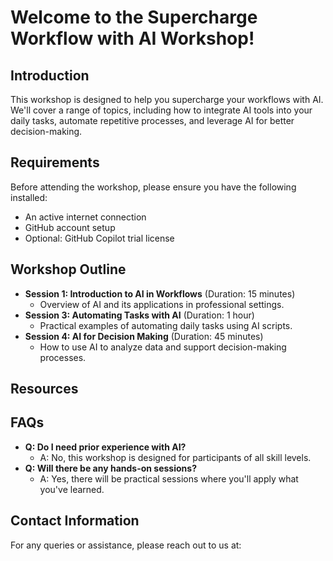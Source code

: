 # Welcome to the Supercharge Workflow with AI Workshop!

## Introduction
This workshop is designed to help you supercharge your workflows with AI. We'll cover a range of topics, including how to integrate AI tools into your daily tasks, automate repetitive processes, and leverage AI for better decision-making.

## Requirements
Before attending the workshop, please ensure you have the following installed:

- An active internet connection
- GitHub account setup
- Optional: GitHub Copilot trial license

## Workshop Outline
- **Session 1: Introduction to AI in Workflows** (Duration: 15 minutes)
  - Overview of AI and its applications in professional settings.
- **Session 3: Automating Tasks with AI** (Duration: 1 hour)
  - Practical examples of automating daily tasks using AI scripts.
- **Session 4: AI for Decision Making** (Duration: 45 minutes)
  - How to use AI to analyze data and support decision-making processes.

## Resources


## FAQs
- **Q: Do I need prior experience with AI?**
  - A: No, this workshop is designed for participants of all skill levels.
- **Q: Will there be any hands-on sessions?**
  - A: Yes, there will be practical sessions where you'll apply what you've learned.

## Contact Information
For any queries or assistance, please reach out to us at:
